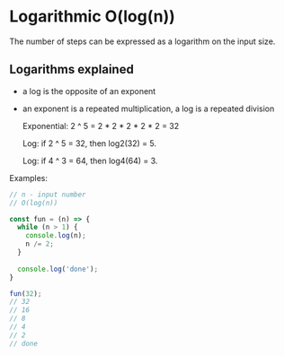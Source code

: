 # Logarithmic O(log(n))

The number of steps can be expressed as a logarithm on the input size.

## Logarithms explained
 - a log is the opposite of an exponent
 - an exponent is a repeated multiplication, a log is a repeated division

    Exponential: 2 ^ 5 = 2 * 2 * 2 * 2 * 2 = 32
    
    Log: if 2 ^ 5 = 32, then log2(32) = 5.
    
    Log: if 4 ^ 3 = 64, then log4(64) = 3.

Examples:

```js
// n - input number
// O(log(n))

const fun = (n) => {
  while (n > 1) {
    console.log(n);
    n /= 2;
  }
  
  console.log('done');
}

fun(32);
// 32
// 16
// 8
// 4
// 2
// done
```
